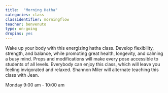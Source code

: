 ```yaml
---
title:  "Morning Hatha"
categories: class
classidentifier: morningflow
teacher: benvenuto
type: on-going
dropins: yes
---
```

Wake up your body with this energizing hatha class. Develop flexibility,  strength, and balance, while promoting great health, longevity, and calming a  busy mind. Props and modifications will make every pose accessible to students  of all levels. Everybody can enjoy this class, which will leave you feeling  invigorated and relaxed. Shannon Miler will alternate teaching this class with  Jean.

Monday 9:00 am - 10:00 am
